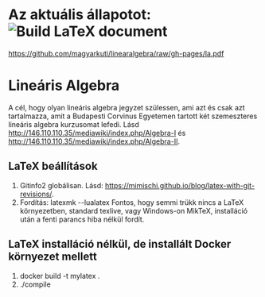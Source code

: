 # Az aktuális állapotot: ![Build LaTeX document](https://github.com/magyarkuti/linearalgebra/workflows/Build%20LaTeX%20document/badge.svg)
<https://github.com/magyarkuti/linearalgebra/raw/gh-pages/la.pdf>

# Lineáris Algebra
A cél, hogy olyan lineáris algebra jegyzet szülessen, ami azt és csak azt tartalmazza, amit a Budapesti Corvinus Egyetemen tartott két szemeszteres lineáris algebra kurzusomat lefedi.
Lásd <http://146.110.110.35/mediawiki/index.php/Algebra-I> és <http://146.110.110.35/mediawiki/index.php/Algebra-II>.

## LaTeX beállítások
1. Gitinfo2 globálisan. Lásd: <https://mimischi.github.io/blog/latex-with-git-revisions/>.
2. Fordítás: 
    latexmk --lualatex
    Fontos, hogy semmi trükk nincs a LaTeX környezetben, standard texlive, vagy Windows-on MikTeX, installáció után a fenti parancs hiba nélkül fordít. 

## LaTeX installáció nélkül, de installált Docker környezet mellett
 1. docker build -t mylatex .
 2. ./compile

